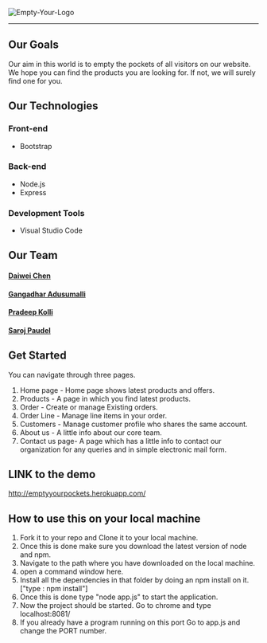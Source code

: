 ![Empty-Your-Logo](https://i.imgur.com/MEPmcQ3.png)

---

## Our Goals
Our aim in this world is to empty the pockets of all visitors on our website. We hope you can find the products you are looking for. If not, we will surely find one for you.

## Our Technologies
### Front-end
* Bootstrap

### Back-end
* Node.js
* Express

### Development Tools
* Visual Studio Code

## Our Team
#### [Daiwei Chen](https://github.com/ForeverAnApple)

#### [Gangadhar Adusumalli](https://github.com/gangadhar993)

#### [Pradeep Kolli](https://github.com/pradykolli)

#### [Saroj Paudel](https://github.com/spsaroj)



## Get Started

You can navigate through three pages.
1. Home page - Home page shows latest products and offers. 
2. Products - A page in which you find latest products. 
3. Order - Create or manage Existing orders.
4. Order Line - Manage line items in your order.
5. Customers - Manage customer profile who shares the same account.
6. About us - A little info about our core team.
5. Contact us page- A page which has a little info to contact our organization for any queries and in simple electronic mail form.


## LINK to the demo

http://emptyyourpockets.herokuapp.com/

## How to use this on your local machine

1. Fork it to your repo and Clone it to your local machine.
2. Once this is done make sure you download the latest version of node and npm.
3. Navigate to the path where you have downloaded on the local machine.
4. open a command window here.
5. Install all the dependencies in that folder by doing an npm install on it. ["type : npm install"]
6. Once this is done type "node app.js" to start the application.
7. Now the project should be started. Go to chrome and type localhost:8081/
8. If you already have a program running on this port Go to app.js and change the PORT number.  